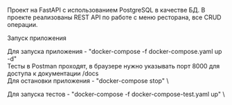 Проект на FastAPI с использованием PostgreSQL в качестве БД. В проекте реализованы REST API по работе с меню ресторана, все CRUD операции.

Запуск приложения

Для запуска приложения - "docker-compose -f docker-compose.yaml up -d" \
Тесты в Postman проходят, в браузере нужно указывать порт 8000 для доступа к документации /docs \
Для остановки приложения - "docker-compose stop" \

Для запуска тестов - "docker-compose -f docker-compose-test.yaml up" \

